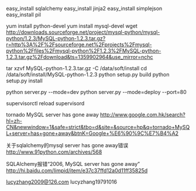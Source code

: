easy_install sqlalchemy
easy_install jinja2
easy_install simplejson
easy_install pil

yum install python-devel
yum install mysql-devel
wget http://downloads.sourceforge.net/project/mysql-python/mysql-python/1.2.3/MySQL-python-1.2.3.tar.gz?r=http%3A%2F%2Fsourceforge.net%2Fprojects%2Fmysql-python%2Ffiles%2Fmysql-python%2F1.2.3%2FMySQL-python-1.2.3.tar.gz%2Fdownload&ts=1359902964&use_mirror=nchc

tar xzvf MySQL-python-1.2.3.tar.gz -C /data/soft/install
cd /data/soft/install/MySQL-python-1.2.3
python setup.py build
python setup.py install

python server.py --mode=dev
python server.py --mode=deploy --port=80


supervisorctl reload
supervisord

tornado MySQL server has gone away
http://www.google.com.hk/search?hl=zh-CN&newwindow=1&safe=strict&tbo=d&site=&source=hp&q=tornado+MySQL+server+has+gone+away&btnK=Google+%E6%90%9C%E7%B4%A2

关于sqlalchemy的mysql server has gone away错误
http://www.91python.com/archives/568


SQLAlchemy报错“2006, MySQL server has gone away”
http://hi.baidu.com/limpid/item/e37c37ffd12a0d11ff35825d

lucyzhang2009@126.com  lucyzhang19791016
